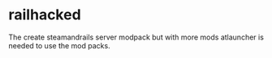 # railhacked
The create steamandrails server modpack but with more mods 
atlauncher is needed to use the mod packs. 
